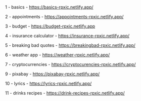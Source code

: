 1 - basics - https://basics-rpxic.netlify.app/

2 - appointments - https://appointments-rpxic.netlify.app/

3 - budget - https://budget-rpxic.netlify.app

4 - insurance calculator - https://insurance-rpxic.netlify.app/

5 - breaking bad quotes - https://breakingbad-rpxic.netlify.app/

6 - weather app - https://weather-rpxic.netlify.app/

7 - cryptocurrencies - https://cryptocurencies-rpxic.netlify.app/

9 - pixabay - https://pixabay-rpxic.netlify.app/

10 - lyrics - https://lyrics-rpxic.netlify.app/

11 - drinks recipes - https://drink-recipes-rpxic.netlify.app/



